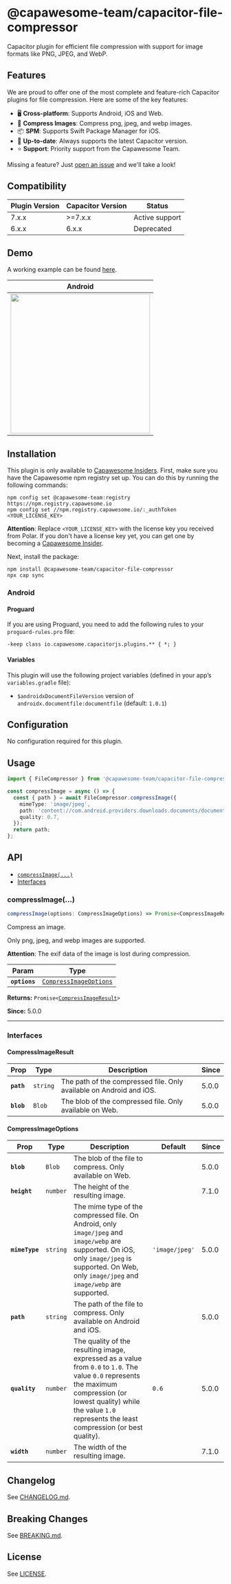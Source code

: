 # @capawesome-team/capacitor-file-compressor

Capacitor plugin for efficient file compression with support for image formats like PNG, JPEG, and WebP.

## Features

We are proud to offer one of the most complete and feature-rich Capacitor plugins for file compression. Here are some of the key features:

- 🖥️ **Cross-platform**: Supports Android, iOS and Web.
- 🌅 **Compress Images**: Compress png, jpeg, and webp images.
- 📦 **SPM**: Supports Swift Package Manager for iOS.
- 🔁 **Up-to-date**: Always supports the latest Capacitor version.
- ⭐️ **Support**: Priority support from the Capawesome Team.

Missing a feature? Just [open an issue](https://github.com/capawesome-team/capacitor-plugins/issues) and we'll take a look!

## Compatibility

| Plugin Version | Capacitor Version | Status         |
| -------------- | ----------------- | -------------- |
| 7.x.x          | >=7.x.x           | Active support |
| 6.x.x          | 6.x.x             | Deprecated     |

## Demo

A working example can be found [here](https://github.com/capawesome-team/capacitor-plugin-demo).

| Android                                                                                                                             |
| ----------------------------------------------------------------------------------------------------------------------------------- |
| <img src="https://github.com/capawesome-team/capacitor-plugins/assets/13857929/24fa080e-327f-4a7e-afed-f2e7da82d5a7" width="324" /> |

## Installation

This plugin is only available to [Capawesome Insiders](https://capawesome.io/insiders/). 
First, make sure you have the Capawesome npm registry set up.
You can do this by running the following commands:

```
npm config set @capawesome-team:registry https://npm.registry.capawesome.io
npm config set //npm.registry.capawesome.io/:_authToken <YOUR_LICENSE_KEY>
```

**Attention**: Replace `<YOUR_LICENSE_KEY>` with the license key you received from Polar. If you don't have a license key yet, you can get one by becoming a [Capawesome Insider](https://capawesome.io/insiders/).

Next, install the package:

```
npm install @capawesome-team/capacitor-file-compressor
npx cap sync
```

### Android

#### Proguard

If you are using Proguard, you need to add the following rules to your `proguard-rules.pro` file:

```
-keep class io.capawesome.capacitorjs.plugins.** { *; }
```

#### Variables

This plugin will use the following project variables (defined in your app’s `variables.gradle` file):

- `$androidxDocumentFileVersion` version of `androidx.documentfile:documentfile` (default: `1.0.1`)

## Configuration

No configuration required for this plugin.

## Usage

```typescript
import { FileCompressor } from '@capawesome-team/capacitor-file-compressor';

const compressImage = async () => {
  const { path } = await FileCompressor.compressImage({
    mimeType: 'image/jpeg',
    path: 'content://com.android.providers.downloads.documents/document/msf%3A1000000485',
    quality: 0.7,
  });
  return path;
};
```

## API

<docgen-index>

* [`compressImage(...)`](#compressimage)
* [Interfaces](#interfaces)

</docgen-index>

<docgen-api>
<!--Update the source file JSDoc comments and rerun docgen to update the docs below-->

### compressImage(...)

```typescript
compressImage(options: CompressImageOptions) => Promise<CompressImageResult>
```

Compress an image.

Only png, jpeg, and webp images are supported.

**Attention**: The exif data of the image is lost during compression.

| Param         | Type                                                                  |
| ------------- | --------------------------------------------------------------------- |
| **`options`** | <code><a href="#compressimageoptions">CompressImageOptions</a></code> |

**Returns:** <code>Promise&lt;<a href="#compressimageresult">CompressImageResult</a>&gt;</code>

**Since:** 5.0.0

--------------------


### Interfaces


#### CompressImageResult

| Prop       | Type                | Description                                                         | Since |
| ---------- | ------------------- | ------------------------------------------------------------------- | ----- |
| **`path`** | <code>string</code> | The path of the compressed file. Only available on Android and iOS. | 5.0.0 |
| **`blob`** | <code>Blob</code>   | The blob of the compressed file. Only available on Web.             | 5.0.0 |


#### CompressImageOptions

| Prop           | Type                | Description                                                                                                                                                                                                                    | Default                   | Since |
| -------------- | ------------------- | ------------------------------------------------------------------------------------------------------------------------------------------------------------------------------------------------------------------------------ | ------------------------- | ----- |
| **`blob`**     | <code>Blob</code>   | The blob of the file to compress. Only available on Web.                                                                                                                                                                       |                           | 5.0.0 |
| **`height`**   | <code>number</code> | The height of the resulting image.                                                                                                                                                                                             |                           | 7.1.0 |
| **`mimeType`** | <code>string</code> | The mime type of the compressed file. On Android, only `image/jpeg` and `image/webp` are supported. On iOS, only `image/jpeg` is supported. On Web, only `image/jpeg` and `image/webp` are supported.                          | <code>'image/jpeg'</code> | 5.0.0 |
| **`path`**     | <code>string</code> | The path of the file to compress. Only available on Android and iOS.                                                                                                                                                           |                           | 5.0.0 |
| **`quality`**  | <code>number</code> | The quality of the resulting image, expressed as a value from `0.0` to `1.0`. The value `0.0` represents the maximum compression (or lowest quality) while the value `1.0` represents the least compression (or best quality). | <code>0.6</code>          | 5.0.0 |
| **`width`**    | <code>number</code> | The width of the resulting image.                                                                                                                                                                                              |                           | 7.1.0 |

</docgen-api>

## Changelog

See [CHANGELOG.md](https://github.com/capawesome-team/capacitor-plugins/blob/main/packages/file-compressor/CHANGELOG.md).

## Breaking Changes

See [BREAKING.md](https://github.com/capawesome-team/capacitor-plugins/blob/main/packages/file-compressor/BREAKING.md).

## License

See [LICENSE](https://github.com/capawesome-team/capacitor-plugins/blob/main/packages/file-compressor/LICENSE).
